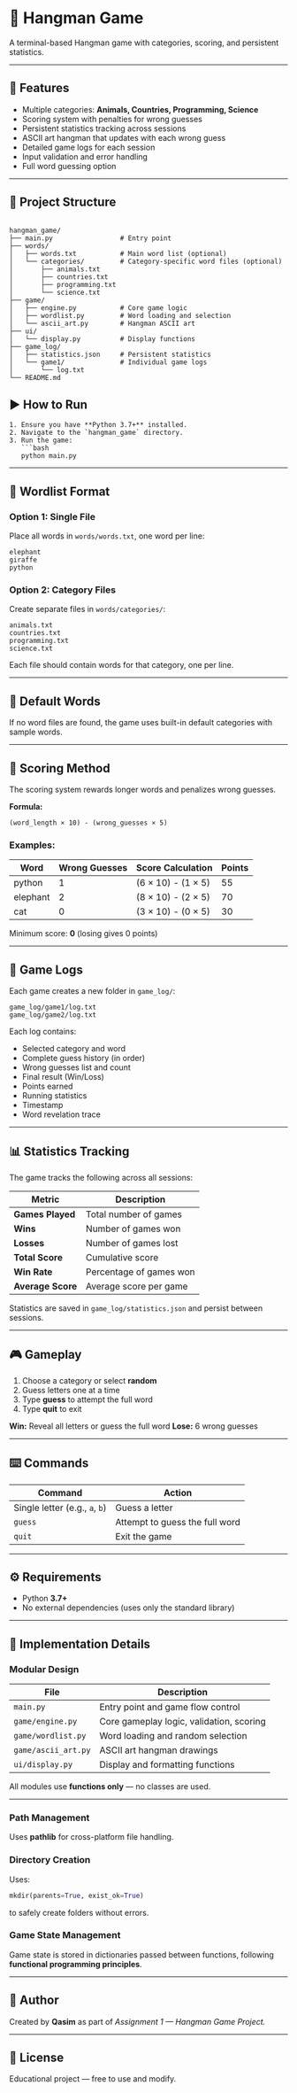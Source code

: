 # 🎯 Hangman Game

A terminal-based Hangman game with categories, scoring, and persistent statistics.

---

## 🧩 Features
- Multiple categories: **Animals, Countries, Programming, Science**
- Scoring system with penalties for wrong guesses  
- Persistent statistics tracking across sessions  
- ASCII art hangman that updates with each wrong guess  
- Detailed game logs for each session  
- Input validation and error handling  
- Full word guessing option  

---

## 📁 Project Structure
```

hangman_game/
├── main.py                 # Entry point
├── words/
│   ├── words.txt           # Main word list (optional)
│   └── categories/         # Category-specific word files (optional)
│       ├── animals.txt
│       ├── countries.txt
│       ├── programming.txt
│       └── science.txt
├── game/
│   ├── engine.py           # Core game logic
│   ├── wordlist.py         # Word loading and selection
│   └── ascii_art.py        # Hangman ASCII art
├── ui/
│   └── display.py          # Display functions
├── game_log/
│   ├── statistics.json     # Persistent statistics
│   └── game1/              # Individual game logs
│       └── log.txt
└── README.md
````

## ▶️ How to Run

````
1. Ensure you have **Python 3.7+** installed.  
2. Navigate to the `hangman_game` directory.  
3. Run the game:
   ```bash
   python main.py
````

---

## 📝 Wordlist Format

### Option 1: Single File

Place all words in `words/words.txt`, one word per line:

```
elephant
giraffe
python
```

### Option 2: Category Files

Create separate files in `words/categories/`:

```
animals.txt
countries.txt
programming.txt
science.txt
```

Each file should contain words for that category, one per line.

---

## 🧠 Default Words

If no word files are found, the game uses built-in default categories with sample words.

---

## 💯 Scoring Method

The scoring system rewards longer words and penalizes wrong guesses.

**Formula:**

```
(word_length × 10) - (wrong_guesses × 5)
```

### Examples:

| Word     | Wrong Guesses | Score Calculation  | Points |
| -------- | ------------- | ------------------ | ------ |
| python   | 1             | (6 × 10) - (1 × 5) | 55     |
| elephant | 2             | (8 × 10) - (2 × 5) | 70     |
| cat      | 0             | (3 × 10) - (0 × 5) | 30     |

Minimum score: **0** (losing gives 0 points)

---

## 📂 Game Logs

Each game creates a new folder in `game_log/`:

```
game_log/game1/log.txt
game_log/game2/log.txt
```

Each log contains:

* Selected category and word
* Complete guess history (in order)
* Wrong guesses list and count
* Final result (Win/Loss)
* Points earned
* Running statistics
* Timestamp
* Word revelation trace

---

## 📊 Statistics Tracking

The game tracks the following across all sessions:

| Metric            | Description             |
| ----------------- | ----------------------- |
| **Games Played**  | Total number of games   |
| **Wins**          | Number of games won     |
| **Losses**        | Number of games lost    |
| **Total Score**   | Cumulative score        |
| **Win Rate**      | Percentage of games won |
| **Average Score** | Average score per game  |

Statistics are saved in `game_log/statistics.json` and persist between sessions.

---

## 🎮 Gameplay

1. Choose a category or select **random**
2. Guess letters one at a time
3. Type **guess** to attempt the full word
4. Type **quit** to exit

**Win:** Reveal all letters or guess the full word
**Lose:** 6 wrong guesses

---

## ⌨️ Commands

| Command                        | Action                         |
| ------------------------------ | ------------------------------ |
| Single letter (e.g., `a`, `b`) | Guess a letter                 |
| `guess`                        | Attempt to guess the full word |
| `quit`                         | Exit the game                  |

---

## ⚙️ Requirements

* Python **3.7+**
* No external dependencies (uses only the standard library)

---

## 🧩 Implementation Details

### Modular Design

| File                | Description                              |
| ------------------- | ---------------------------------------- |
| `main.py`           | Entry point and game flow control        |
| `game/engine.py`    | Core gameplay logic, validation, scoring |
| `game/wordlist.py`  | Word loading and random selection        |
| `game/ascii_art.py` | ASCII art hangman drawings               |
| `ui/display.py`     | Display and formatting functions         |

All modules use **functions only** — no classes are used.

---

### Path Management

Uses **pathlib** for cross-platform file handling.

### Directory Creation

Uses:

```python
mkdir(parents=True, exist_ok=True)
```

to safely create folders without errors.

### Game State Management

Game state is stored in dictionaries passed between functions, following **functional programming principles**.

---

## 👤 Author

Created by **Qasim** as part of *Assignment 1 — Hangman Game Project.*

---

## 📜 License

Educational project — free to use and modify.


